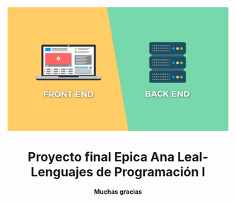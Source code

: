<div align="center">

<img alt="readmeimg" src="readme.png" width="500">

# Proyecto final Epica Ana Leal-  Lenguajes de Programación I 


**Muchas gracias**
</div>
